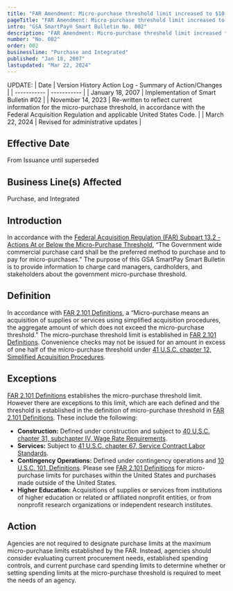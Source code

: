 ```yaml
---
title: "FAR Amendment: Micro-purchase threshold limit increased to $10,000"
pageTitle: "FAR Amendment: Micro-purchase threshold limit increased to $10,000"
intro: "GSA SmartPay® Smart Bulletin No. 002"
description: "FAR Amendment: Micro-purchase threshold limit increased to $10,000"
number: "No. 002"
order: 002
businessline: "Purchase and Integrated"
published: "Jan 18, 2007"
lastupdated: "Mar 22, 2024"
---
```


UPDATE:
| Date | Version History Action Log - Summary of Action/Changes |
| ----------- | ----------- |
| January 18, 2007 | Implementation of Smart Bulletin #02 |
| November 14, 2023 | Re-written to reflect current information for the micro-purchase threshold, in accordance with the Federal Acquisition Regulation and applicable United States Code. |
| March 22, 2024 | Revised for administrative updates |

## Effective Date

From Issuance until superseded


## Business Line(s) Affected

Purchase, and Integrated


## Introduction

In accordance with the [Federal Acquisition Regulation (FAR) Subpart 13.2 - Actions At or Below the Micro-Purchase Threshold](https://www.acquisition.gov/far/subpart-13.2), “The Government wide commercial purchase card shall be the preferred method to purchase and to pay for micro-purchases.” The purpose of this GSA SmartPay Smart Bulletin is to provide information to charge card managers, cardholders, and stakeholders about the government micro-purchase threshold. 


## Definition

In accordance with [FAR 2.101 Definitions](https://www.acquisition.gov/far/subpart-2.1#FAR_2_101), a “Micro-purchase means an acquisition of supplies or services using simplified acquisition procedures, the aggregate amount of which does not exceed the micro-purchase threshold.” The micro-purchase threshold limit is established in [FAR 2.101 Definitions](https://www.acquisition.gov/far/subpart-2.1#FAR_2_101). Convenience checks may not be issued for an amount in excess of one half of the micro-purchase threshold under [41 U.S.C. chapter 12, Simplified Acquisition Procedures](https://uscode.house.gov/view.xhtml?path=/prelim@title41/subtitle1/divisionB/chapter19&edition=prelim).


## Exceptions

[FAR 2.101 Definitions](https://www.acquisition.gov/far/subpart-2.1#FAR_2_101) establishes the micro-purchase threshold limit. However there are exceptions to this limit, which are each defined and the threshold is established in the definition of micro-purchase threshold in [FAR 2.101 Definitions](https://www.acquisition.gov/far/subpart-2.1#FAR_2_101). These include the following:

- **Construction:** Defined under construction and subject to [40 U.S.C. chapter 31, subchapter IV, Wage Rate Requirements](https://uscode.house.gov/view.xhtml?path=/prelim@title40/subtitle2/partA/chapter31/subchapter4&edition=prelim).
- **Services:** Subject to [41 U.S.C. chapter 67, Service Contract Labor Standards](https://uscode.house.gov/view.xhtml?path=/prelim@title41/subtitle2/chapter67&edition=prelim).
- **Contingency Operations:** Defined under contingency operations and [10 U.S.C. 101, Definitions](https://uscode.house.gov/view.xhtml?req=(title:10%20section:101%20edition:prelim)%20OR%20(granuleid:USC-prelim-title10-section101)&f=treesort&edition=prelim&num=0&jumpTo=true). Please see [FAR 2.101 Definitions](https://www.acquisition.gov/far/subpart-2.1#FAR_2_101) for micro-purchase limits for purchases within the United States and purchases made outside of the United States.
- **Higher Education:** Acquisitions of supplies or services from institutions of higher education or related or affiliated nonprofit entities, or from nonprofit research organizations or independent research institutes.


## Action
Agencies are not required to designate purchase limits at the maximum micro-purchase limits established by the FAR. Instead, agencies should consider evaluating current procurement needs, established spending controls, and current purchase card spending limits to determine whether or setting spending limits at the micro-purchase threshold is required to meet the needs of an agency.
